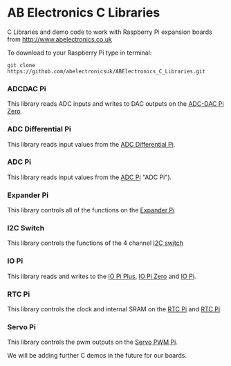 AB Electronics C Libraries
=====

C Libraries and demo code to work with Raspberry Pi expansion boards from http://www.abelectronics.co.uk

To download to your Raspberry Pi type in terminal: 

```
git clone https://github.com/abelectronicsuk/ABElectronics_C_Libraries.git
```

### ADCDAC Pi
This library reads ADC inputs and writes to DAC outputs on the [ADC-DAC Pi Zero](https://www.abelectronics.co.uk/p/74/adc-dac-pi-zero-raspberry-pi-adc-and-dac-expansion-board "ADC-DAC Pi Zero").

### ADC Differential Pi
This library reads input values from the [ADC Differential Pi](https://www.abelectronics.co.uk/p/65/adc-differential-pi-raspberry-pi-analogue-to-digital-converter "ADC Differential Pi").

### ADC Pi
This library reads input values from the [ADC Pi](https://www.abelectronics.co.uk/docs/stock/raspberrypi/adcpi/adcpi-1_shop.jpg "ADC Pi") "ADC Pi").

### Expander Pi
This library controls all of the functions on the [Expander Pi](https://www.abelectronics.co.uk/p/50/expander-pi "Expander Pi")

### I2C Switch  
This library controls the functions of the 4 channel [I2C switch](https://www.abelectronics.co.uk/p/84/i2c-switch "I2C Switch")  

### IO Pi
This library reads and writes to the [IO Pi Plus](https://www.abelectronics.co.uk/p/54/io-pi-plus "IO Pi Plus"), [IO Pi Zero](https://www.abelectronics.co.uk/p/71/io-pi-zero "IO Pi Zero") and [IO Pi](https://www.abelectronics.co.uk/kb/article/1042/io-pi "IO Pi").

### RTC Pi
This library controls the clock and internal SRAM on the [RTC Pi](https://www.abelectronics.co.uk/docs/stock/raspberrypi/rtcpi/v3/rtcpi-3_shop.jpg "RTC Pi") and [RTC Pi](https://www.abelectronics.co.uk/kb/article/1051/rtc-pi "RTC Pi")

### Servo Pi
This library controls the pwm outputs on the [Servo PWM Pi](https://www.abelectronics.co.uk/p/72/servo-pwm-pi "Servo PWM Pi").

We will be adding further C demos in the future for our boards.

